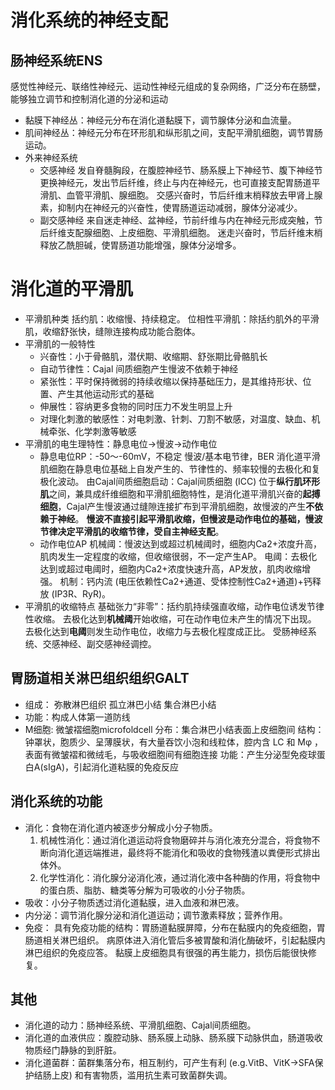 # 消化系统的神经支配
## 肠神经系统ENS
感觉性神经元、联络性神经元、运动性神经元组成的复杂网络，广泛分布在肠壁，能够独立调节和控制消化道的分泌和运动
- 黏膜下神经丛：神经元分布在消化道黏膜下，调节腺体分泌和血流量。
- 肌间神经丛：神经元分布在环形肌和纵形肌之间，支配平滑肌细胞，调节胃肠运动。
- 外来神经系统
	- 交感神经
	  发自脊髓胸段，在腹腔神经节、肠系膜上下神经节、腹下神经节更换神经元，发出节后纤维，终止与内在神经元，也可直接支配胃肠道平滑肌、血管平滑肌、腺细胞。
	  交感兴奋时，节后纤维末梢释放去甲肾上腺素，抑制内在神经元的兴奋性，使胃肠道运动减弱，腺体分泌减少。
	- 副交感神经
	  来自迷走神经、盆神经，节前纤维与内在神经元形成突触，节后纤维支配腺细胞、上皮细胞、平滑肌细胞。
	  迷走兴奋时，节后纤维末梢释放乙酰胆碱，使胃肠道功能增强，腺体分泌增多。

# 消化道的平滑肌
- 平滑肌种类
	括约肌：收缩慢、持续稳定。
	位相性平滑肌：除括约肌外的平滑肌，收缩舒张快，缝隙连接构成功能合胞体。
- 平滑肌的一般特性
	- 兴奋性：小于骨骼肌，潜伏期、收缩期、舒张期比骨骼肌长
	- 自动节律性：Cajal 间质细胞产生慢波不依赖于神经
	- 紧张性：平时保持微弱的持续收缩以保持基础压力，是其维持形状、位置、产生其他运动形式的基础
	- 伸展性：容纳更多食物的同时压力不发生明显上升
	- 对理化刺激的敏感性：对电刺激、针刺、刀割不敏感，对温度、缺血、机械牵张、化学刺激等敏感
- 平滑肌的电生理特性：静息电位→慢波→动作电位
	-  静息电位RP：-50～-60mV，不稳定
		慢波/基本电节律，BER
		消化道平滑肌细胞在静息电位基础上自发产生的、节律性的、频率较慢的去极化和复极化波动。
		由Cajal间质细胞启动：Cajal间质细胞 (ICC) 位于**纵行肌环形肌**之间，兼具成纤维细胞和平滑肌细胞特性，是消化道平滑肌兴奋的**起搏细胞**，Cajal产生慢波通过缝隙连接扩布到平滑肌细胞，故慢波的产生**不依赖于神经**。
		**慢波不直接引起平滑肌收缩，但慢波是动作电位的基础，慢波节律决定平滑肌的收缩节律，受自主神经支配**。
	- 动作电位AP
		机械阈：慢波达到或超过机械阈时，细胞内Ca2+浓度升高，肌肉发生一定程度的收缩，但收缩很弱，不一定产生AP。
		电阈：去极化达到或超过电阈时，细胞内Ca2+浓度快速升高，AP发放，肌肉收缩增强。
		机制：钙内流 (电压依赖性Ca2+通道、受体控制性Ca2+通道)+钙释放 (IP3R、RyR)。
- 平滑肌的收缩特点
	基础张力“非零”：括约肌持续强直收缩，动作电位诱发节律性收缩。
	去极化达到**机械阈**开始收缩，可在动作电位未产生的情况下出现。
	去极化达到**电阈**则发生动作电位，收缩力与去极化程度成正比。
	受肠神经系统、交感神经、副交感神经调控。
## 胃肠道相关淋巴组织组织GALT
- 组成：
  弥散淋巴组织
  孤立淋巴小结
  集合淋巴小结
- 功能：构成人体第一道防线
- M细胞: 微皱褶细胞microfoldcell
	分布：集合淋巴小结表面上皮细胞间
	结构：钟罩状，胞质少、呈薄膜状，有大量吞饮小泡和线粒体，腔内含 LC 和 Mφ ，表面有微皱褶和微绒毛，与吸收细胞间有细胞连接
	功能：产生分泌型免疫球蛋白A(sIgA)，引起消化道粘膜的免疫反应
## 消化系统的功能
- 消化：食物在消化道内被逐步分解成小分子物质。
	1. 机械性消化：通过消化道运动将食物磨碎并与消化液充分混合，将食物不断向消化道远端推进，最终将不能消化和吸收的食物残渣以粪便形式排出体外。
	2. 化学性消化：消化腺分泌消化液，通过消化液中各种酶的作用，将食物中的蛋白质、脂肪、糖类等分解为可吸收的小分子物质。
- 吸收：小分子物质透过消化道黏膜，进入血液和淋巴液。
- 内分泌：调节消化腺分泌和消化道运动；调节激素释放；营养作用。
- 免疫：
	具有免疫功能的结构：胃肠道黏膜屏障，分布在黏膜内的免疫细胞，胃肠道相关淋巴组织。
	病原体进入消化管后多被胃酸和消化酶破坏，引起黏膜内淋巴组织的免疫应答。
	黏膜上皮细胞具有很强的再生能力，损伤后能很快修复。
## 其他
- 消化道的动力：肠神经系统、平滑肌细胞、Cajal间质细胞。
- 消化道的血液供应：腹腔动脉、肠系膜上动脉、肠系膜下动脉供血，肠道吸收物质经门静脉的到肝脏。
- 消化道菌群：菌群集落分布，相互制约，可产生有利 (e.g.VitB、VitK→SFA保护结肠上皮) 和有害物质，滥用抗生素可致菌群失调。